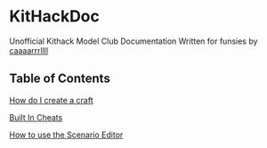 # KitHackDoc

Unofficial Kithack Model Club Documentation
Written for funsies by [caaaarrrllll](https://steamcommunity.com/profiles/76561197963516209/)

## Table of Contents

[How do I create a craft](HowToCreateACraft.md)

[Built In Cheats](Cheats.md)

[How to use the Scenario Editor](ScenarioEditor/ScenarioEditor.md)
